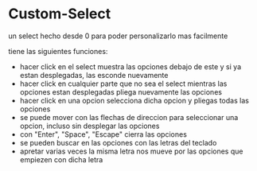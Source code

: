 # Custom-Select

un select hecho desde 0 para poder personalizarlo mas facilmente

tiene las siguientes funciones:

- hacer click en el select muestra las opciones debajo de este y si ya estan desplegadas, las esconde nuevamente
- hacer click en cualquier parte que no sea el select mientras las opciones estan desplegadas pliega nuevamente las opciones
- hacer click en una opcion selecciona dicha opcion y pliegas todas las opciones
- se puede mover con las flechas de direccion para seleccionar una opcion, incluso sin desplegar las opciones
- con "Enter", "Space", "Escape" cierra las opciones
- se pueden buscar en las opciones con las letras del teclado
- apretar varias veces la misma letra nos mueve por las opciones que empiezen con dicha letra
